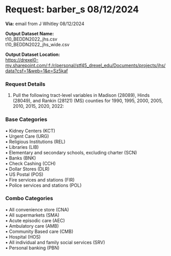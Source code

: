 # Request: barber_s  08/12/2024  
**Via:** email from J Whitley 08/12/2024 

**Output Dataset Name:**  
t10_BEDDN2022_jhs.csv  
t10_BEDDN2022_jhs_wide.csv  

**Output Dataset Location:**  
https://drexel0-my.sharepoint.com/:f:/r/personal/stf45_drexel_edu/Documents/projects/jhs/data?csf=1&web=1&e=Sz5kaf

### Request Details

1.  Pull the following tract-level variables in Madison (28089), Hinds (28049), and Rankin (28121) (MS) counties for 1990, 1995, 2000, 2005, 2010, 2015, 2020, 2022:  
### Base Categories  
•                  Kidney Centers (KCT)  
•                  Urgent Care (URG)  
•                  Religious Institutions (REL)  
•                  Libraries (LIB)  
•                  Elementary and secondary schools, excluding charter (SCN)  
•                  Banks (BNK)  
•                  Check Cashing (CCH)  
•                  Dollar Stores (DLR)  
•                  US Postal (POS)  
•                  Fire services and stations (FIR)  
•                  Police services and stations (POL)  
### Combo Categories  
•                  All convenience store (CNA)  
•                  All supermarkets (SMA)  
•                  Acute episodic care (AEC)  
•                  Ambulatory care (AMB)  
•                  Community Based care (CMB)  
•                  Hospital (HOS)  
•                  All individual and family social services (SRV)  
•                  Personal banking (PBN)  
